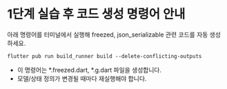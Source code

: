 # 1단계 실습 후 코드 생성 명령어 안내

아래 명령어를 터미널에서 실행해 freezed, json_serializable 관련 코드를 자동 생성하세요.

```
flutter pub run build_runner build --delete-conflicting-outputs
```

- 이 명령어는 *.freezed.dart, *.g.dart 파일을 생성합니다.
- 모델/상태 정의가 변경될 때마다 재실행해야 합니다.
